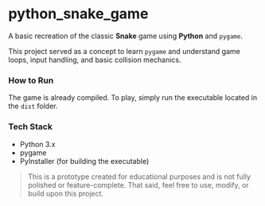 # python_snake_game

A basic recreation of the classic **Snake** game using **Python** and `pygame`.

This project served as a concept to learn `pygame` and understand game loops, input handling, and basic collision mechanics.

### How to Run

The game is already compiled. To play, simply run the executable located in the `dist` folder.

### Tech Stack

- Python 3.x  
- pygame
- PyInstaller (for building the executable)

> This is a prototype created for educational purposes and is not fully polished or feature-complete. That said, feel free to use, modify, or build upon this project.
